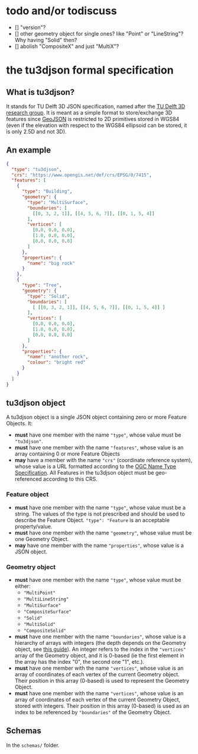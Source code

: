 
# todo and/or todiscuss

- [] "version"?
- [] other geometry object for single ones? like "Point" or "LineString"? Why having "Solid" then?
- [] abolish "CompositeX" and just "MultiX"?



# the tu3djson formal specification


## What is tu3djson?

It stands for TU Delft 3D JSON specification, named after the [TU Delft 3D research group](https://3d.bk.tudelft.nl).
It is meant as a simple format to store/exchange 3D features since [GeoJSON](https://geojson.org/) is restricted to 2D primitives stored in WGS84 (even if the elevation with respect to the WGS84 ellipsoid can be stored, it is only 2.5D and not 3D).


## An example

```json
{
  "type": "tu3djson",
  "crs": "https://www.opengis.net/def/crs/EPSG/0/7415",
  "features": [
    {
      "type": "Building",
      "geometry": {
        "type": "MultiSurface",
        "boundaries": [
          [[0, 3, 2, 1]], [[4, 5, 6, 7]], [[0, 1, 5, 4]]
        ],
        "vertices": [
          [0.0, 0.0, 0.0],
          [1.0, 0.0, 0.0],
          [0.0, 0.0, 0.0]
        ]
      },
      "properties": {
        "name": "big rock"
      }
    },
    {
      "type": "Tree",
      "geometry": {
        "type": "Solid",
        "boundaries": [
          [ [[0, 3, 2, 1]], [[4, 5, 6, 7]], [[0, 1, 5, 4]] ]
        ],
        "vertices": [
          [0.0, 0.0, 0.0],
          [1.0, 0.0, 0.0],
          [0.0, 0.0, 0.0]
        ]
      },
      "properties": {
        "name": "another rock",
        "colour": "bright red"
      }
    }
  ]
}
```


## tu3djson object


A tu3djson object is a single JSON object containing zero or more Feature Objects.
It:

  - **must** have one member with the name `"type"`, whose value must be `"tu3djson"`.
  - **must** have one member with the name `"features"`, whose value is an array containing 0 or more Feature Objects
  - **may** have a member with the name `"crs"` (coordinate reference system), whose value is a URL formatted according to the [OGC Name Type Specification](https://docs.opengeospatial.org/pol/09-048r5.html#_production_rule_for_specification_element_names). All Features in the tu3djson object must be geo-referenced according to this CRS.


### Feature object

  - **must** have one member with the name `"type"`, whose value must be a string. The values of the type is not prescribed and should be used to describe the Feature Object. `"type": "Feature` is an acceptable property/value.
  - **must** have one member with the name `"geometry"`, whose value must be one Geometry Object.
  - **may** have one member with the name `"properties"`,  whose value is a JSON object.


### Geometry object

  - **must** have one member with the name `"type"`, whose value must be either:
    - `"MultiPoint"`
    - `"MultiLineString"`
    - `"MultiSurface"`
    - `"CompositeSurface"`
    - `"Solid"`
    - `"MultiSolid"`
    - `"CompositeSolid"`
  - **must** have one member with the name `"boundaries"`, whose value is a hierarchy of arrays with integers (the depth depends on the Geometry object, see [this guide](https://www.cityjson.org/dev/geom-arrays/)). An integer refers to the index in the `"vertices"` array of the Geometry object, and it is 0-based (ie the first element in the array has the index "0", the second one "1", etc.).
  - **must** have one member with the name `"vertices"`, whose value is an array of coordinates of each vertex of the current Geometry object. Their position in this array (0-based) is used to represent the Geometry Object.
  - **must** have one member with the name `"vertices"`, whose value is an array of coordinates of each vertex of the current Geometry Object, stored with integers. Their position in this array (0-based) is used as an index to be referenced by `"boundaries"` of the Geometry Object.


## Schemas

In the `schemas/` folder.
